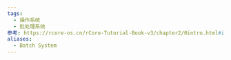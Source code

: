 ```yaml
---
tags:
  - 操作系统
  - 批处理系统
参考: https://rcore-os.cn/rCore-Tutorial-Book-v3/chapter2/0intro.html#id4
aliases:
  - Batch System
---
```

